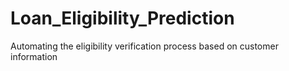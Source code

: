 # Loan_Eligibility_Prediction
Automating the eligibility verification process based on customer information
